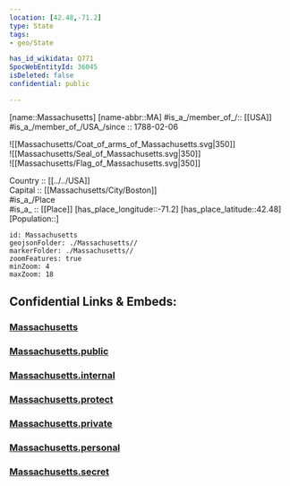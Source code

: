 ```yaml
---
location: [42.48,-71.2] 
type: State
tags:
- geo/State

has_id_wikidata: Q771 
SpocWebEntityId: 36045
isDeleted: false
confidential: public

---
```

[name::Massachusetts] 
[name-abbr::MA] 
#is_a_/member_of_/:: [[USA]]
#is_a_/member_of_/USA_/since :: 1788-02-06  

![[Massachusetts/Coat_of_arms_of_Massachusetts.svg|350]]  
![[Massachusetts/Seal_of_Massachusetts.svg|350]]  
![[Massachusetts/Flag_of_Massachusetts.svg|350]]  

Country :: [[../../USA]]  
Capital :: [[Massachusetts/City/Boston]]  
#is_a_/Place  
#is_a_ :: [[Place]] 
[has_place_longitude::-71.2] 
[has_place_latitude::42.48] 
[Population::] 



```leaflet
id: Massachusetts
geojsonFolder: ./Massachusetts//
markerFolder: ./Massachusetts//
zoomFeatures: true 
minZoom: 4 
maxZoom: 18
```


## Confidential Links & Embeds: 

### [Massachusetts](/_Standards/Earth/Continent/America~North/USA/USA~Eastern/Massachusetts.md) 

### [Massachusetts.public](/_public/Earth/Continent/America~North/USA/USA~Eastern/Massachusetts.public.md) 

### [Massachusetts.internal](/_internal/Earth/Continent/America~North/USA/USA~Eastern/Massachusetts.internal.md) 

### [Massachusetts.protect](/_protect/Earth/Continent/America~North/USA/USA~Eastern/Massachusetts.protect.md) 

### [Massachusetts.private](/_private/Earth/Continent/America~North/USA/USA~Eastern/Massachusetts.private.md) 

### [Massachusetts.personal](/_personal/Earth/Continent/America~North/USA/USA~Eastern/Massachusetts.personal.md) 

### [Massachusetts.secret](/_secret/Earth/Continent/America~North/USA/USA~Eastern/Massachusetts.secret.md)

